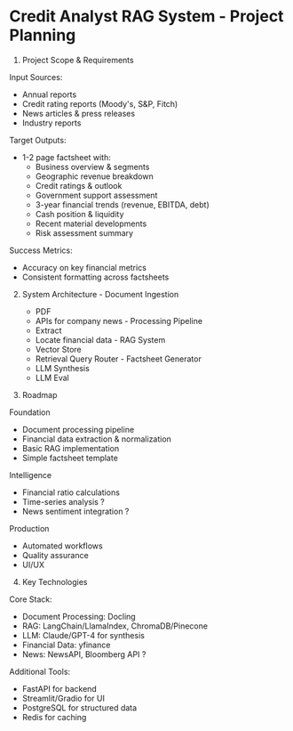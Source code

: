  # Credit Analyst RAG System - Project Planning

  1. Project Scope & Requirements

  Input Sources:
  - Annual reports
  - Credit rating reports (Moody's, S&P, Fitch)
  - News articles & press releases
  - Industry reports

  Target Outputs:
  - 1-2 page factsheet with:
    - Business overview & segments
    - Geographic revenue breakdown
    - Credit ratings & outlook
    - Government support assessment
    - 3-year financial trends (revenue, EBITDA, debt)
    - Cash position & liquidity
    - Recent material developments
    - Risk assessment summary

  Success Metrics:
  - Accuracy on key financial metrics
  - Consistent formatting across factsheets

  2. System Architecture
    - Document Ingestion
        - PDF
        - APIs for company news
    - Processing Pipeline
        - Extract
        - Locate financial data
    - RAG System
        - Vector Store
        - Retrieval Query Router
    - Factsheet Generator
        - LLM Synthesis
        - LLM Eval

  3. Roadmap

  Foundation
  - Document processing pipeline
  - Financial data extraction & normalization
  - Basic RAG implementation
  - Simple factsheet template

  Intelligence
  - Financial ratio calculations
  - Time-series analysis ?
  - News sentiment integration ?

  Production
  - Automated workflows
  - Quality assurance
  - UI/UX

  4. Key Technologies

  Core Stack:
  - Document Processing: Docling
  - RAG: LangChain/LlamaIndex, ChromaDB/Pinecone
  - LLM: Claude/GPT-4 for synthesis
  - Financial Data: yfinance
  - News: NewsAPI, Bloomberg API ?

  Additional Tools:
  - FastAPI for backend
  - Streamlit/Gradio for UI
  - PostgreSQL for structured data
  - Redis for caching